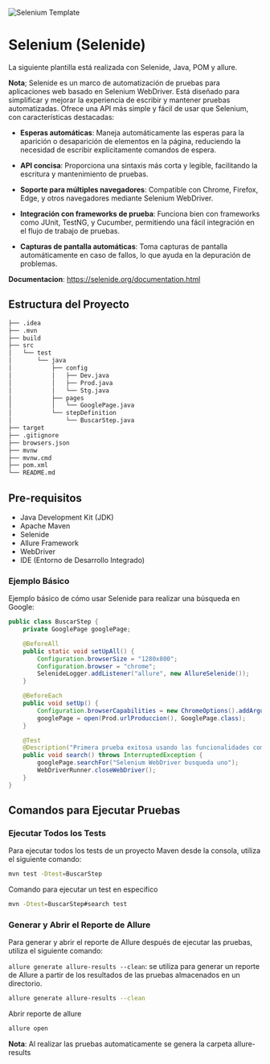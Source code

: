 ![Selenium Template](ruta/a/tu/imagen/selenium_template.png)
# Selenium (Selenide)

La siguiente plantilla está realizada con Selenide, Java, POM y allure.

**Nota**; Selenide es un marco de automatización de pruebas para aplicaciones web basado en Selenium WebDriver. Está diseñado para simplificar y mejorar la experiencia de escribir y mantener pruebas automatizadas. Ofrece una API más simple y fácil de usar que Selenium, con características destacadas:

- **Esperas automáticas**: Maneja automáticamente las esperas para la aparición o desaparición de elementos
en la página, reduciendo la necesidad de escribir explícitamente comandos de espera.

- **API concisa**: Proporciona una sintaxis más corta y legible, facilitando la escritura y mantenimiento 
de pruebas.

- **Soporte para múltiples navegadores**: Compatible con Chrome, Firefox, Edge, y otros navegadores 
mediante Selenium WebDriver.

- **Integración con frameworks de prueba**: Funciona bien con frameworks como JUnit, TestNG, y Cucumber, 
permitiendo una fácil integración en el flujo de trabajo de pruebas.

- **Capturas de pantalla automáticas**: Toma capturas de pantalla automáticamente en caso de fallos, lo 
que ayuda en la depuración de problemas.

**Documentacion**:  https://selenide.org/documentation.html
## Estructura del Proyecto

```bash
├── .idea
├── .mvn
├── build
├── src
│   └── test
│       └── java
│           ├── config
│           │   ├── Dev.java
│           │   ├── Prod.java
│           │   └── Stg.java
│           ├── pages
│           │   └── GooglePage.java
│           └── stepDefinition
│               └── BuscarStep.java
├── target
├── .gitignore
├── browsers.json
├── mvnw
├── mvnw.cmd
├── pom.xml
└── README.md
```
## Pre-requisitos
- Java Development Kit (JDK)
- Apache Maven
- Selenide
- Allure Framework
- WebDriver
- IDE (Entorno de Desarrollo Integrado)

### Ejemplo Básico

Ejemplo básico de cómo usar Selenide para realizar una búsqueda en Google:

```java
public class BuscarStep {
    private GooglePage googlePage;

    @BeforeAll
    public static void setUpAll() {
        Configuration.browserSize = "1280x800";
        Configuration.browser = "chrome";
        SelenideLogger.addListener("allure", new AllureSelenide());
    }

    @BeforeEach
    public void setUp() {
        Configuration.browserCapabilities = new ChromeOptions().addArguments("--remote-allow-origins=*");
        googlePage = open(Prod.urlProduccion(), GooglePage.class);
    }

    @Test
    @Description("Primera prueba exitosa usando las funcionalidades completas de Selenide")
    public void search() throws InterruptedException {
        googlePage.searchFor("Selenium WebDriver busqueda uno");
        WebDriverRunner.closeWebDriver();
    }
}  
```

## Comandos para Ejecutar Pruebas

### Ejecutar Todos los Tests

Para ejecutar todos los tests de un proyecto Maven desde la consola, utiliza el siguiente comando:

```bash
mvn test -Dtest=BuscarStep
```

Comando para ejecutar un test en especifico
```bash
mvn -Dtest=BuscarStep#search test
```

### Generar y Abrir el Reporte de Allure

Para generar y abrir el reporte de Allure después de ejecutar las pruebas, utiliza el siguiente comando:

`allure generate allure-results --clean`: se utiliza para generar un reporte de Allure a partir
  de los resultados de las pruebas almacenados en un directorio.

```bash
allure generate allure-results --clean
```

Abrir reporte de allure
```bash
allure open
```

**Nota**: Al realizar las pruebas automaticamente se genera la carpeta allure-results